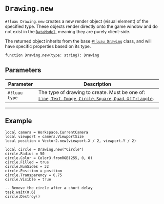 # `Drawing.new`

`#!luau Drawing.new` creates a new render object (visual element) of the specified type. These objects render directly onto the game window and do not exist in the [`DataModel`](https://create.roblox.com/docs/reference/engine/classes/DataModel), meaning they are purely client-side.

The returned object inherits from the base [`#!luau Drawing`](./Drawing.md) class, and will have specific properties based on its type.

```luau
function Drawing.new(type: string): Drawing
```

## Parameters

| Parameter     | Description                                                                 |
|---------------|-----------------------------------------------------------------------------|
| `#!luau type` | The type of drawing to create. Must be one of: [`Line`, `Text`, `Image`, `Circle`, `Square`, `Quad`, or `Triangle`](./Drawing.md). |

---

## Example

```luau title="Drawing a red filled circle in the center of the screen" linenums="1"
local camera = Workspace.CurrentCamera
local viewport = camera.ViewportSize
local position = Vector2.new(viewport.X / 2, viewport.Y / 2)

local circle = Drawing.new("Circle")
circle.Radius = 50
circle.Color = Color3.fromRGB(255, 0, 0)
circle.Filled = true
circle.NumSides = 32
circle.Position = position
circle.Transparency = 0.75
circle.Visible = true

-- Remove the circle after a short delay
task.wait(0.6)
circle:Destroy()
```
